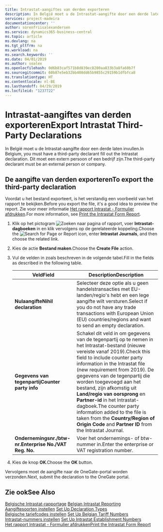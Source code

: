 ```yaml
---
title: Intrastat-aangiftes van derden exporteren
description: In België moet u de Intrastat-aangifte door een derde laten invullen. Dit moet een extern persoon of een bedrijf zijn.
services: project-madeira
documentationcenter: ''
author: sorenfriisalexandersen
ms.service: dynamics365-business-central
ms.topic: article
ms.devlang: na
ms.tgt_pltfrm: na
ms.workload: na
ms.search.keywords: ''
ms.date: 04/01/2019
ms.author: soalex
ms.openlocfilehash: 0d6b83caf571b8d839ec8280aa833b3a8fa60b7f
ms.sourcegitcommit: 60b87e5eb32bb408dd65b9855c29159b1dfbfca8
ms.translationtype: HT
ms.contentlocale: nl-BE
ms.lasthandoff: 04/29/2019
ms.locfileid: "1237722"
---
```

# <a name="export-intrastat-third-party-declarations"></a><span data-ttu-id="10020-104">Intrastat-aangiftes van derden exporteren</span><span class="sxs-lookup"><span data-stu-id="10020-104">Export Intrastat Third-Party Declarations</span></span>
<span data-ttu-id="10020-105">In België moet u de Intrastat-aangifte door een derde laten invullen.</span><span class="sxs-lookup"><span data-stu-id="10020-105">In Belgium, you must have a third-party declarant fill out the Intrastat declaration.</span></span> <span data-ttu-id="10020-106">Dit moet een extern persoon of een bedrijf zijn.</span><span class="sxs-lookup"><span data-stu-id="10020-106">The third-party declarant must be an external person or company.</span></span> 

## <a name="to-export-the-third-party-declaration"></a><span data-ttu-id="10020-107">De aangifte van derden exporteren</span><span class="sxs-lookup"><span data-stu-id="10020-107">To export the third-party declaration</span></span>  
<span data-ttu-id="10020-108">Voordat u het bestand exporteert, is het verstandig een voorbeeld van het rapport te bekijken.</span><span class="sxs-lookup"><span data-stu-id="10020-108">Before you export the file, it's a good idea to preview the report.</span></span> <span data-ttu-id="10020-109">Zie voor meer informatie [Het rapport Intrastat - Formulier afdrukken](how-to-print-the-intrastat-form-report.md).</span><span class="sxs-lookup"><span data-stu-id="10020-109">For more information, see [Print the Intrastat Form Report](how-to-print-the-intrastat-form-report.md).</span></span>  

1.  <span data-ttu-id="10020-110">Klik op het pictogram ![Zoeken naar pagina of rapport](../../media/ui-search/search_small.png "pictogram Zoeken naar pagina of rapport"), voer **Intrastat-dagboeken** in en klik vervolgens op de gerelateerde koppeling.</span><span class="sxs-lookup"><span data-stu-id="10020-110">Choose the ![Search for Page or Report](../../media/ui-search/search_small.png "Search for Page or Report icon") icon, enter **Intrastat Journals**, and then choose the related link.</span></span>  
2.  <span data-ttu-id="10020-111">Kies de actie **Bestand maken**.</span><span class="sxs-lookup"><span data-stu-id="10020-111">Choose the **Create File** action.</span></span>  
3.  <span data-ttu-id="10020-112">Vul de velden in zoals beschreven in de volgende tabel.</span><span class="sxs-lookup"><span data-stu-id="10020-112">Fill in the fields as described in the following table.</span></span>  

    |<span data-ttu-id="10020-113">Veld</span><span class="sxs-lookup"><span data-stu-id="10020-113">Field</span></span>|<span data-ttu-id="10020-114">Description</span><span class="sxs-lookup"><span data-stu-id="10020-114">Description</span></span>|  
    |---------------------------------|---------------------------------------|  
    |<span data-ttu-id="10020-115">**Nulaangifte**</span><span class="sxs-lookup"><span data-stu-id="10020-115">**Nihil declaration**</span></span>|<span data-ttu-id="10020-116">Selecteer deze optie als u geen handelstransacties met EU-landen/regio's hebt en een lege aangifte wilt versturen.</span><span class="sxs-lookup"><span data-stu-id="10020-116">Select if you do not have any trade transactions with European Union (EU) countries/regions and want to send an empty declaration.</span></span>|  
    |<span data-ttu-id="10020-117">**Gegevens van tegenpartij**</span><span class="sxs-lookup"><span data-stu-id="10020-117">**Counter party info**</span></span>|<span data-ttu-id="10020-118">Schakel dit veld in om gegevens van de tegenpartij op te nemen in het Intrastat-bestand (nieuwe vereiste vanaf 2019).</span><span class="sxs-lookup"><span data-stu-id="10020-118">Check this field to include counter party information in the Intrastat file (new requirement from 2019).</span></span> <span data-ttu-id="10020-119">De gegevens van de tegenpartij die worden toegevoegd aan het bestand, zijn afkomstig uit **Land/regio van oorsprong** en **Partner-id** in het Intrastat-dagboek.</span><span class="sxs-lookup"><span data-stu-id="10020-119">The counter party information added to the file is taken from the **Country/Region of Origin Code** and **Partner ID** from the Intrastat Journal.</span></span>|  
    |<span data-ttu-id="10020-120">**Ondernemingsnr./btw-nr.**</span><span class="sxs-lookup"><span data-stu-id="10020-120">**Enterprise No./VAT Reg. No.**</span></span>|<span data-ttu-id="10020-121">Voer het ondernemings- of btw-nummer in.</span><span class="sxs-lookup"><span data-stu-id="10020-121">Enter the enterprise or VAT registration number.</span></span>|  
    
4.  <span data-ttu-id="10020-122">Kies de knop **OK**.</span><span class="sxs-lookup"><span data-stu-id="10020-122">Choose the **OK** button.</span></span>  

<span data-ttu-id="10020-123">Vervolgens moet de aangifte naar de OneGate-portal worden verzonden.</span><span class="sxs-lookup"><span data-stu-id="10020-123">Next, submit the declaration to the OneGate portal.</span></span>  

## <a name="see-also"></a><span data-ttu-id="10020-124">Zie ook</span><span class="sxs-lookup"><span data-stu-id="10020-124">See Also</span></span>  
 <span data-ttu-id="10020-125">[Belgische Intrastat-rapportage](belgian-intrastat-reporting.md) </span><span class="sxs-lookup"><span data-stu-id="10020-125">[Belgian Intrastat Reporting](belgian-intrastat-reporting.md) </span></span>  
 <span data-ttu-id="10020-126">[Aangiftesoorten instellen](how-to-set-up-declaration-types.md) </span><span class="sxs-lookup"><span data-stu-id="10020-126">[Set Up Declaration Types](how-to-set-up-declaration-types.md) </span></span>  
 <span data-ttu-id="10020-127">[Belgische tariefcodes instellen](how-to-set-up-belgian-tariff-numbers.md) </span><span class="sxs-lookup"><span data-stu-id="10020-127">[Set Up Belgian Tariff Numbers](how-to-set-up-belgian-tariff-numbers.md) </span></span>  
 <span data-ttu-id="10020-128">[Intrastat-nummers instellen](how-to-set-up-intrastat-establishment-numbers.md) </span><span class="sxs-lookup"><span data-stu-id="10020-128">[Set Up Intrastat Establishment Numbers](how-to-set-up-intrastat-establishment-numbers.md) </span></span>  
 [<span data-ttu-id="10020-129">Het rapport Intrastat - Formulier afdrukken</span><span class="sxs-lookup"><span data-stu-id="10020-129">Print the Intrastat Form Report</span></span>](how-to-print-the-intrastat-form-report.md)
